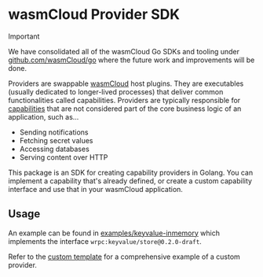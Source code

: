 # wasmCloud Provider SDK

> [!IMPORTANT]
> We have consolidated all of the wasmCloud Go SDKs and tooling under [github.com/wasmCloud/go](https://github.com/wasmCloud/go) where the future work and improvements will be done.

Providers are swappable [wasmCloud](https://wasmcloud.com) host plugins. They are executables (usually dedicated to longer-lived processes) that deliver common functionalities called capabilities. Providers are typically responsible for [capabilities](https://wasmcloud.com/docs/concepts/capabilities) that are not considered part of the core business logic of an application, such as...

- Sending notifications
- Fetching secret values
- Accessing databases
- Serving content over HTTP

This package is an SDK for creating capability providers in Golang. You can implement a capability that's already defined, or create a custom capability interface and use that in your wasmCloud application.

## Usage

An example can be found in [examples/keyvalue-inmemory](./examples/keyvalue-inmemory/) which implements the interface `wrpc:keyvalue/store@0.2.0-draft`.

Refer to the [custom template](https://github.com/wasmCloud/wasmCloud/tree/main/examples/golang/providers/custom-template#custom-capability-provider) for a comprehensive example of a custom provider.
